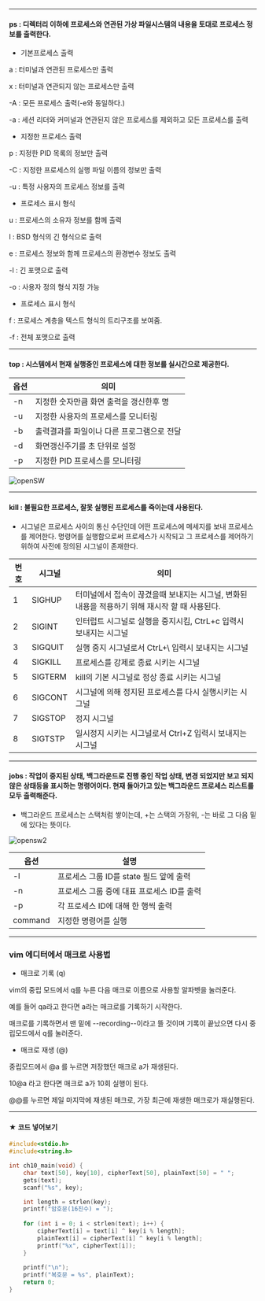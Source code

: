 ----
####  ps : 디렉터리 이하에 프로세스와 연관된 가상 파일시스템의 내용을 토대로 프로세스 정보를 출력한다.

 * 기본프로세스 출력
 
 a : 터미널과 연관된 프로세스만 출력
 
 x : 터미널과 연관되지 않는 프로세스만 출력
 
 -A : 모든 프로세스 출력(-e와 동일하다.)
 
 -a : 세션 리더와 커미널과 연관된지 않은 프로세스를 제외하고 모든 프로세스를 출력
  
* 지정한 프로세스 출력

p : 지정한 PID 목록의 정보만 출력

-C : 지정한 프로세스의 실행 파일 이름의 정보만 출력

-u : 특정 사용자의 프로세스 정보를 출력

* 프로세스 표시 형식

u : 프로세스의 소유자 정보를 함께 출력

l : BSD 형식의 긴 형식으로 출력

e : 프로세스 정보와 함께 프로세스의 환경변수 정보도 출력

-l : 긴 포맷으로 출력

-o : 사용자 정의 형식 지정 가능

* 프로세스 표시 형식

f : 프로세스 계층을 텍스트 형식의 트리구조를 보여줌.

-f : 전체 포맷으로 출력

----
####  top : 시스템에서 현재 실행중인 프로세스에 대한 정보를 실시간으로 제공한다.
|옵션|의미|
|----|----|
|-n |지정한 숫자만큼 화면 출력을 갱신한후 명|
|-u |지정한 사용자의 프로세스를 모니터링|
|-b |출력결과를 파일이나 다른 프로그램으로 전달|
|-d |화면갱신주기를 초 단위로 설정|
|-p |지정한 PID 프로세스를 모니터링|

![openSW  ](https://user-images.githubusercontent.com/83820089/172012422-ed9869e4-893a-4caf-a9f3-19bd5c3fbc86.png)


----

#### kill : 불필요한 프로세스, 잘못 실행된 프로세스를 죽이는데 사용된다.
* 시그널은 프로세스 사이의 통신 수단인데 어떤 프로세스에 메세지를 보내 프로세스를 제어한다. 명령어를 실행함으로써 프로세스가 시작되고 그 프로세스를 제어하기 위하여 사전에 정의된 시그널이 존재한다.

|번호|시그널|의미
|----|-----|----|
|1|SIGHUP| 터미널에서 접속이 끊겼을때 보내지는 시그널, 변화된 내용을 적용하기 위해 재시작 할 때 사용된다.|
|2|SIGINT| 인터럽트 시그널로 실행을 중지시킴, CtrL+c 입력시 보내지는 시그널|
|3|SIGQUIT| 실행 중지 시그널로서 CtrL+\ 입력시 보내지는 시그널|
|4|SIGKILL| 프로세스를 강제로 종료 시키는 시그널|
|5|SIGTERM| kill의 기본 시그널로 정상 종료 시키는 시그널|
|6|SIGCONT| 시그널에 의해 정지된 프로세스를 다시 실행시키는 시그널|
|7|SIGSTOP| 정지 시그널|
|8|SIGTSTP| 일시정지 시키는 시그널로서 Ctrl+Z 입력시 보내지는 시그널|

-----

#### jobs : 작업이 중지된 상태, 백그라운드로 진행 중인 작업 상태, 변경 되었지만 보고 되지 않은 상태등을 표시하는 명령어이다.  현재 돌아가고 있는 백그라운드 프로세스 리스트를 모두 출력해준다. 

* 백그라운드 프로세스는 스택처럼 쌓이는데, +는 스택의 가장위, -는 바로 그 다음 밑에 있다는 뜻이다.

![opensw2](https://user-images.githubusercontent.com/83820089/172012550-96e73f91-14c9-49f7-a38f-860fbd5efb0a.png)

|옵션|설명|
|----|----|
|-l|프로세스 그룹 ID를 state 필드 앞에 출력|
|-n|프로세스 그룹 중에 대표 프로세스 ID를 출력|
|-p|각 프로세스 ID에 대해 한 행씩 출력|
|command|지정한 명령어를 실행|

-----

### vim 에디터에서 매크로 사용법

* 매크로 기록 (q)

vim의 중립 모드에서 q를 누른 다음 매크로 이름으로 사용할 알파벳을 눌러준다. 

예를 들어 qa라고 한다면 a라는 매크로를 기록하기 시작한다. 

매크로를 기록하면서 맨 밑에 --recording--이라고 뜰 것이며 기록이 끝났으면 다시 중립모드에서 q를 눌러준다.

* 매크로 재생 (@)

 중립모드에서 @a 를 누르면 저장했던 매크로 a가 재생된다. 

 10@a 라고 한다면 매크로 a가 10회 실행이 된다.

 @@를 누르면 제일 마지막에 재생된 매크로, 가장 최근에 재생한 매크로가 재실행된다.
 
----

#### ★ 코드 넣어보기

````c
#include<stdio.h>
#include<string.h>

int ch10_main(void) {
    char text[50], key[10], cipherText[50], plainText[50] = " ";
    gets(text);
    scanf("%s", key);

    int length = strlen(key);
    printf("암호문(16진수) = ");
  
    for (int i = 0; i < strlen(text); i++) {
        cipherText[i] = text[i] ^ key[i % length];
        plainText[i] = cipherText[i] ^ key[i % length];
        printf("%x", cipherText[i]);
    }
  
    printf("\n");
    printf("복호문 = %s", plainText);
    return 0;
}

